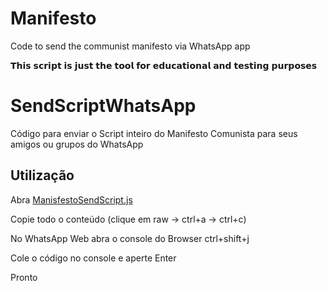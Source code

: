 # Manifesto
Code to send the communist manifesto via WhatsApp app

𝗧𝗵𝗶𝘀 𝘀𝗰𝗿𝗶𝗽𝘁 𝗶𝘀 𝗷𝘂𝘀𝘁 𝘁𝗵𝗲 𝘁𝗼𝗼𝗹 𝗳𝗼𝗿 𝗲𝗱𝘂𝗰𝗮𝘁𝗶𝗼𝗻𝗮𝗹 𝗮𝗻𝗱 𝘁𝗲𝘀𝘁𝗶𝗻𝗴 𝗽𝘂𝗿𝗽𝗼𝘀𝗲𝘀

# SendScriptWhatsApp

Código para enviar o Script inteiro do Manifesto Comunista para seus amigos ou grupos do WhatsApp

## Utilização

Abra [ManisfestoSendScript.js](https://github.com/Reconvexo/Manifesto/blob/main/ManifestoSendScript.js)

Copie todo o conteúdo (clique em raw -> ctrl+a -> ctrl+c)

No WhatsApp Web abra o console do Browser ctrl+shift+j

Cole o código no console e aperte Enter

Pronto
